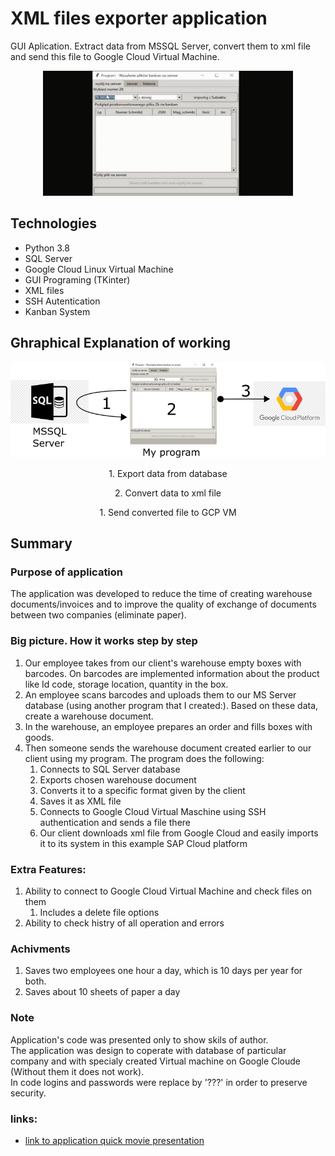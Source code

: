 # XML files exporter application

GUI Aplication. Extract data from MSSQL Server, convert them to xml file and send this file to Google Cloud Virtual Machine.

<p align="center">
<img src="README_gif_kanban.gif" width="400" height="200">
</p>  
<!-- algo tu dać gifa ;) -->

## Technologies
* Python 3.8
* SQL Server
* Google Cloud Linux Virtual Machine
* GUI Programing (TKinter)
* XML files
* SSH Autentication
* Kanban System

## Ghraphical Explanation of working
<!-- grafic_explain.png -->
<p align="center">
<img src="README_grafic_explain.png">
</p>

<p align="center">
1. Export data from database
</p>
<p align="center">
2. Convert data to xml file
</p>
<p align="center">
1. Send converted file to GCP VM
</p>

## Summary
### Purpose of application
The application was developed to reduce the time of creating warehouse documents/invoices and to improve the quality of exchange of documents between two companies (eliminate paper).
### Big picture. How it works step by step 
1. Our employee takes from our client's warehouse empty boxes with barcodes. On barcodes are implemented information about the product like Id code, storage location, quantity in the box. 
2. An employee scans barcodes and uploads them to our MS Server database (using another program that I created:). Based on these data, create a warehouse document.
3. In the warehouse, an employee prepares an order and fills boxes with goods.   
4. Then someone sends the warehouse document created earlier to our client using my program. The program does the following:  
   1. Connects to SQL Server database
   2. Exports chosen warehouse document
   3. Converts it to a specific format given by the client 
   4. Saves it as XML file
   5. Connects to Google Cloud Virtual Maschine using SSH authentication and sends a file there
   6. Our client downloads xml file from Google Cloud and easily imports it to its system in this example SAP Cloud platform
### Extra Features:
   1. Ability to connect to Google Cloud Virtual Machine and check files on them
      1. Includes a delete file options
   2. Ability to check histry of all operation and errors 
### Achivments
1. Saves two employees one hour a day, which is 10 days per year for both.
2. Saves about 10 sheets of paper a day
### Note
Application's code was presented only to show skils of author.  
The application was design to coperate with database of particular company and with specialy created Virtual machine on Google Cloude (Without them it does not work).   
In code logins and passwords were replace by '???' in order to preserve security.
### links:
* [link to application quick movie presentation](https://www.youtube.com/watch?v=5tjD8tdDnCU)
